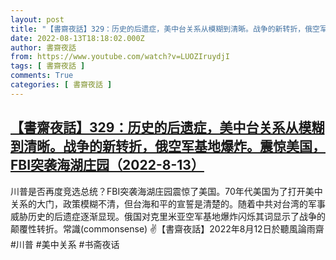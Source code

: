 ```yaml
---
layout: post
title: "【書齋夜話】329：历史的后遗症，美中台关系从模糊到清晰。战争的新转折，俄空军基地爆炸。震惊美国，FBI突袭海湖庄园（2022-8-13）"
date: 2022-08-13T18:18:02.000Z
author: 書齋夜話
from: https://www.youtube.com/watch?v=LUOZIruydjI
tags: [ 書齋夜話 ]
comments: True
categories: [ 書齋夜話 ]
---
```

<!--1660414682000-->
[【書齋夜話】329：历史的后遗症，美中台关系从模糊到清晰。战争的新转折，俄空军基地爆炸。震惊美国，FBI突袭海湖庄园（2022-8-13）](https://www.youtube.com/watch?v=LUOZIruydjI)
------

<div>
川普是否再度竞选总统？FBI突袭海湖庄园震惊了美国。70年代美国为了打开美中关系的大门，政策模糊不清，但台海和平的宣誓是清楚的。随着中共对台湾的军事威胁历史的后遗症逐渐显现。俄国对克里米亚空军基地爆炸闪烁其词显示了战争的颠覆性转折。常識(commonsense) ✌【書齋夜話】2022年8月12日於聽風論雨齋#川普 #美中关系 #书斋夜话
</div>
